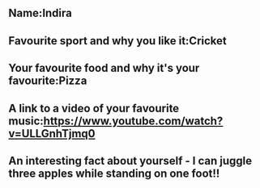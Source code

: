## Name:Indira
## Favourite sport and why you like it:Cricket
## Your favourite food and why it's your favourite:Pizza
## A link to a video of your favourite music:https://www.youtube.com/watch?v=ULLGnhTjmq0
## An interesting fact about yourself - I can juggle three apples while standing on one foot!!